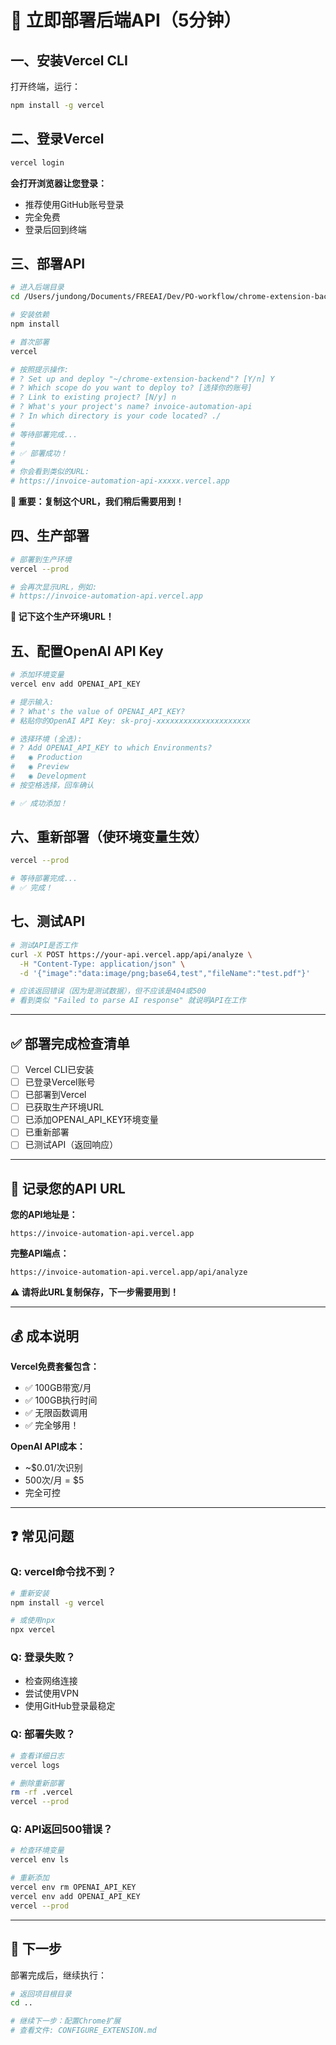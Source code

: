 # 🚀 立即部署后端API（5分钟）

## 一、安装Vercel CLI

打开终端，运行：

```bash
npm install -g vercel
```

## 二、登录Vercel

```bash
vercel login
```

**会打开浏览器让您登录：**
- 推荐使用GitHub账号登录
- 完全免费
- 登录后回到终端

## 三、部署API

```bash
# 进入后端目录
cd /Users/jundong/Documents/FREEAI/Dev/PO-workflow/chrome-extension-backend

# 安装依赖
npm install

# 首次部署
vercel

# 按照提示操作:
# ? Set up and deploy "~/chrome-extension-backend"? [Y/n] Y
# ? Which scope do you want to deploy to? [选择你的账号]
# ? Link to existing project? [N/y] n
# ? What's your project's name? invoice-automation-api
# ? In which directory is your code located? ./
#
# 等待部署完成...
#
# ✅ 部署成功！
#
# 你会看到类似的URL:
# https://invoice-automation-api-xxxxx.vercel.app
```

**🔴 重要：复制这个URL，我们稍后需要用到！**

## 四、生产部署

```bash
# 部署到生产环境
vercel --prod

# 会再次显示URL，例如:
# https://invoice-automation-api.vercel.app
```

**🔴 记下这个生产环境URL！**

## 五、配置OpenAI API Key

```bash
# 添加环境变量
vercel env add OPENAI_API_KEY

# 提示输入:
# ? What's the value of OPENAI_API_KEY?
# 粘贴你的OpenAI API Key: sk-proj-xxxxxxxxxxxxxxxxxxxxx

# 选择环境 (全选):
# ? Add OPENAI_API_KEY to which Environments?
#   ◉ Production
#   ◉ Preview
#   ◉ Development
# 按空格选择，回车确认

# ✅ 成功添加！
```

## 六、重新部署（使环境变量生效）

```bash
vercel --prod

# 等待部署完成...
# ✅ 完成！
```

## 七、测试API

```bash
# 测试API是否工作
curl -X POST https://your-api.vercel.app/api/analyze \
  -H "Content-Type: application/json" \
  -d '{"image":"data:image/png;base64,test","fileName":"test.pdf"}'

# 应该返回错误（因为是测试数据），但不应该是404或500
# 看到类似 "Failed to parse AI response" 就说明API在工作
```

---

## ✅ 部署完成检查清单

- [ ] Vercel CLI已安装
- [ ] 已登录Vercel账号
- [ ] 已部署到Vercel
- [ ] 已获取生产环境URL
- [ ] 已添加OPENAI_API_KEY环境变量
- [ ] 已重新部署
- [ ] 已测试API（返回响应）

---

## 📝 记录您的API URL

**您的API地址是：**
```
https://invoice-automation-api.vercel.app
```

**完整API端点：**
```
https://invoice-automation-api.vercel.app/api/analyze
```

**⚠️ 请将此URL复制保存，下一步需要用到！**

---

## 💰 成本说明

**Vercel免费套餐包含：**
- ✅ 100GB带宽/月
- ✅ 100GB执行时间
- ✅ 无限函数调用
- ✅ 完全够用！

**OpenAI API成本：**
- ~$0.01/次识别
- 500次/月 = $5
- 完全可控

---

## ❓ 常见问题

### Q: vercel命令找不到？
```bash
# 重新安装
npm install -g vercel

# 或使用npx
npx vercel
```

### Q: 登录失败？
- 检查网络连接
- 尝试使用VPN
- 使用GitHub登录最稳定

### Q: 部署失败？
```bash
# 查看详细日志
vercel logs

# 删除重新部署
rm -rf .vercel
vercel --prod
```

### Q: API返回500错误？
```bash
# 检查环境变量
vercel env ls

# 重新添加
vercel env rm OPENAI_API_KEY
vercel env add OPENAI_API_KEY
vercel --prod
```

---

## 🎉 下一步

部署完成后，继续执行：

```bash
# 返回项目根目录
cd ..

# 继续下一步：配置Chrome扩展
# 查看文件: CONFIGURE_EXTENSION.md
```
